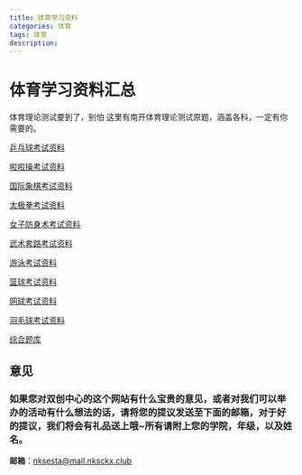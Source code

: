 ```yaml
---
title: 体育学习资料
categories: 体育
tags: 体育
description: 
---
```


# 体育学习资料汇总

<!--more-->

体育理论测试要到了，别怕
这里有南开体育理论测试原题，涵盖各科，一定有你需要的。

[乒乓球考试资料](https://raw.githubusercontent.com/nksckx/tiyu/master/乒乓球.zip)

[啦啦操考试资料](https://raw.githubusercontent.com/nksckx/tiyu/master/啦啦操.zip)

[国际象棋考试资料](https://raw.githubusercontent.com/nksckx/tiyu/master/国际象棋.zip)

[太极拳考试资料](https://raw.githubusercontent.com/nksckx/tiyu/master/太极拳.zip)

[女子防身术考试资料](https://raw.githubusercontent.com/nksckx/tiyu/master/女子防身术.zip)

[武术套路考试资料](https://raw.githubusercontent.com/nksckx/tiyu/master/武术套路.zip)

[游泳考试资料](https://raw.githubusercontent.com/nksckx/tiyu/master/游泳.zip)

[篮球考试资料](https://raw.githubusercontent.com/nksckx/tiyu/master/篮球.zip)

[网球考试资料](https://raw.githubusercontent.com/nksckx/tiyu/master/网球.zip)

[羽毛球考试资料](https://raw.githubusercontent.com/nksckx/tiyu/master/羽毛球.zip)

[综合题库](https://raw.githubusercontent.com/nksckx/tiyu/master/综合题库.zip)

## 意见

### 如果您对双创中心的这个网站有什么宝贵的意见，或者对我们可以举办的活动有什么想法的话，请将您的提议发送至下面的邮箱，对于好的提议，我们将会有礼品送上哦~所有请附上您的学院，年级，以及姓名。

**邮箱**：nksesta@mail.nksckx.club
